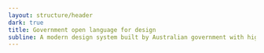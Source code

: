 ```yaml
---
layout: structure/header
dark: true
title: Government open language for design
subline: A modern design system built by Australian government with high standards in usability and accessibility.
---
```


